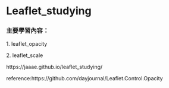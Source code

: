 # Leaflet_studying
<h3>主要學習內容：</h3>
<p>1. leaflet_opacity</p>
<p>2. leaflet_scale</p>

<p>https://jaaae.github.io/leaflet_studying/</p>


<p>reference:https://github.com/dayjournal/Leaflet.Control.Opacity</p>
